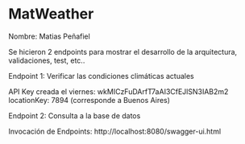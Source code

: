 # MatWeather

Nombre: Matias Peñafiel

Se hicieron 2 endpoints para mostrar el desarrollo de la arquitectura, validaciones, test, etc..

Endpoint 1: Verificar las condiciones climáticas actuales

API Key creada el viernes: wkMICzFuDArfT7aAI3CfEJlSN3IAB2m2
locationKey: 7894  (corresponde a Buenos Aires)

Endpoint 2: Consulta a la base de datos

Invocación de Endpoints: http://localhost:8080/swagger-ui.html


